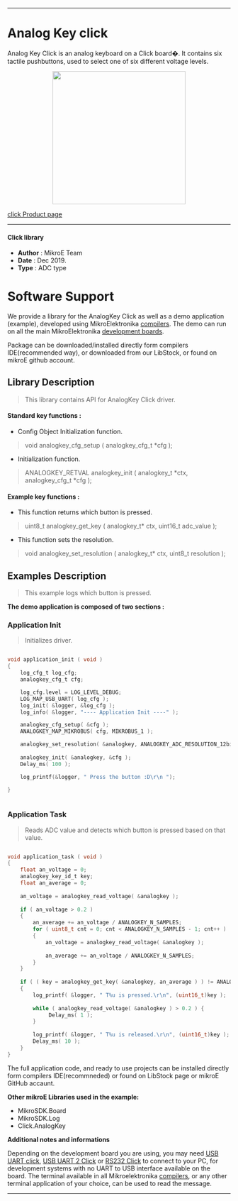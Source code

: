 
---
# Analog Key click

Analog Key Click is an analog keyboard on a Click board�. It contains six 
tactile pushbuttons, used to select one of six different voltage levels.

<p align="center">
  <img src="https://download.mikroe.com/images/click_for_ide/analogkey_click.png" height=300px>
</p>

[click Product page](<https://www.mikroe.com/analog-key-click>)

---


#### Click library 

- **Author**        : MikroE Team
- **Date**          : Dec 2019.
- **Type**          : ADC type


# Software Support

We provide a library for the AnalogKey Click 
as well as a demo application (example), developed using MikroElektronika 
[compilers](https://shop.mikroe.com/compilers). 
The demo can run on all the main MikroElektronika [development boards](https://shop.mikroe.com/development-boards).

Package can be downloaded/installed directly form compilers IDE(recommended way), or downloaded from our LibStock, or found on mikroE github account. 

## Library Description

> This library contains API for AnalogKey Click driver.

#### Standard key functions :

- Config Object Initialization function.
> void analogkey_cfg_setup ( analogkey_cfg_t *cfg ); 
 
- Initialization function.
> ANALOGKEY_RETVAL analogkey_init ( analogkey_t *ctx, analogkey_cfg_t *cfg );

#### Example key functions :

- This function returns which button is pressed.
> uint8_t analogkey_get_key ( analogkey_t* ctx, uint16_t adc_value );
 
- This function sets the resolution.
> void analogkey_set_resolution ( analogkey_t* ctx, uint8_t resolution );

## Examples Description

> This example logs which button is pressed.


**The demo application is composed of two sections :**

### Application Init 

> Initializes driver.


```c

void application_init ( void )
{
    log_cfg_t log_cfg;
    analogkey_cfg_t cfg;

    log_cfg.level = LOG_LEVEL_DEBUG;
    LOG_MAP_USB_UART( log_cfg );
    log_init( &logger, &log_cfg );
    log_info( &logger, "---- Application Init ----" );

    analogkey_cfg_setup( &cfg );
    ANALOGKEY_MAP_MIKROBUS( cfg, MIKROBUS_1 );

    analogkey_set_resolution( &analogkey, ANALOGKEY_ADC_RESOLUTION_12bit );
    
    analogkey_init( &analogkey, &cfg );
    Delay_ms( 100 );

    log_printf(&logger, " Press the button :D\r\n ");

}
  
```

### Application Task

> Reads ADC value and detects which button is pressed based on that value.

```c

void application_task ( void )
{
    float an_voltage = 0;
    analogkey_key_id_t key;
    float an_average = 0;
    
    an_voltage = analogkey_read_voltage( &analogkey );
    
    if ( an_voltage > 0.2 )
    {
        an_average += an_voltage / ANALOGKEY_N_SAMPLES;
        for ( uint8_t cnt = 0; cnt < ANALOGKEY_N_SAMPLES - 1; cnt++ )
        {
            an_voltage = analogkey_read_voltage( &analogkey );
        
            an_average += an_voltage / ANALOGKEY_N_SAMPLES;
        }
    }
    
    if ( ( key = analogkey_get_key( &analogkey, an_average ) ) != ANALOGKEY_TOUCH_KEY_NONE )
    {
        log_printf( &logger, " T%u is pressed.\r\n", (uint16_t)key );
        
        while ( analogkey_read_voltage( &analogkey ) > 0.2 ) {
             Delay_ms( 1 );   
        }
    
        log_printf( &logger, " T%u is released.\r\n", (uint16_t)key );
        Delay_ms( 10 );
    }
} 

```

The full application code, and ready to use projects can be  installed directly form compilers IDE(recommneded) or found on LibStock page or mikroE GitHub accaunt.

**Other mikroE Libraries used in the example:** 

- MikroSDK.Board
- MikroSDK.Log
- Click.AnalogKey

**Additional notes and informations**

Depending on the development board you are using, you may need 
[USB UART click](https://shop.mikroe.com/usb-uart-click), 
[USB UART 2 Click](https://shop.mikroe.com/usb-uart-2-click) or 
[RS232 Click](https://shop.mikroe.com/rs232-click) to connect to your PC, for 
development systems with no UART to USB interface available on the board. The 
terminal available in all Mikroelektronika 
[compilers](https://shop.mikroe.com/compilers), or any other terminal application 
of your choice, can be used to read the message.



---
